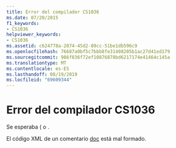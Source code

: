 ```yaml
---
title: Error del compilador CS1036
ms.date: 07/20/2015
f1_keywords:
- CS1036
helpviewer_keywords:
- CS1036
ms.assetid: c624778a-2074-45d2-89cc-51be1db596c9
ms.openlocfilehash: 76687a0bf5c7bbb8fe31408205b1ac27d41ed179
ms.sourcegitcommit: 986f836f72ef10876878bd6217174e41464c145a
ms.translationtype: MT
ms.contentlocale: es-ES
ms.lasthandoff: 08/19/2019
ms.locfileid: "69609344"
---
```

# <a name="compiler-error-cs1036"></a>Error del compilador CS1036
Se esperaba ( o .  
  
 El código XML de un comentario [doc](../language-reference/compiler-options/doc-compiler-option.md) está mal formado.
